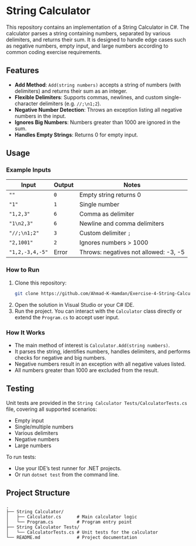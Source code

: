 # String Calculator

This repository contains an implementation of a String Calculator in C#. The calculator parses a string containing numbers, separated by various delimiters, and returns their sum. It is designed to handle edge cases such as negative numbers, empty input, and large numbers according to common coding exercise requirements.

## Features

- **Add Method**: `Add(string numbers)` accepts a string of numbers (with delimiters) and returns their sum as an integer.
- **Flexible Delimiters**: Supports commas, newlines, and custom single-character delimiters (e.g. `//;\n1;2`).
- **Negative Number Detection**: Throws an exception listing all negative numbers in the input.
- **Ignores Big Numbers**: Numbers greater than 1000 are ignored in the sum.
- **Handles Empty Strings**: Returns 0 for empty input.

## Usage

### Example Inputs

| Input                 | Output | Notes                                 |
|-----------------------|--------|---------------------------------------|
| `""`                  | `0`    | Empty string returns 0                |
| `"1"`                 | `1`    | Single number                         |
| `"1,2,3"`             | `6`    | Comma as delimiter                    |
| `"1\n2,3"`            | `6`    | Newline and comma delimiters          |
| `"//;\n1;2"`          | `3`    | Custom delimiter `;`                  |
| `"2,1001"`            | `2`    | Ignores numbers > 1000                |
| `"1,2,-3,4,-5"`       | Error  | Throws: negatives not allowed: -3, -5 |

### How to Run

1. Clone this repository:
   ```bash
   git clone https://github.com/Ahmad-K-Hamdan/Exercise-4-String-Calculator.git
   ```
2. Open the solution in Visual Studio or your C# IDE.
3. Run the project. You can interact with the `Calculator` class directly or extend the `Program.cs` to accept user input.

### How It Works

- The main method of interest is `Calculator.Add(string numbers)`.
- It parses the string, identifies numbers, handles delimiters, and performs checks for negative and big numbers.
- Negative numbers result in an exception with all negative values listed.
- All numbers greater than 1000 are excluded from the result.

## Testing

Unit tests are provided in the `String Calculator Tests/CalculatorTests.cs` file, covering all supported scenarios:
- Empty input
- Single/multiple numbers
- Various delimiters
- Negative numbers
- Large numbers

To run tests:
- Use your IDE’s test runner for .NET projects.
- Or run `dotnet test` from the command line.

## Project Structure

```
.
├── String Calculator/
│   ├── Calculator.cs      # Main calculator logic
│   └── Program.cs         # Program entry point
├── String Calculator Tests/
│   └── CalculatorTests.cs # Unit tests for the calculator
└── README.md              # Project documentation
```
